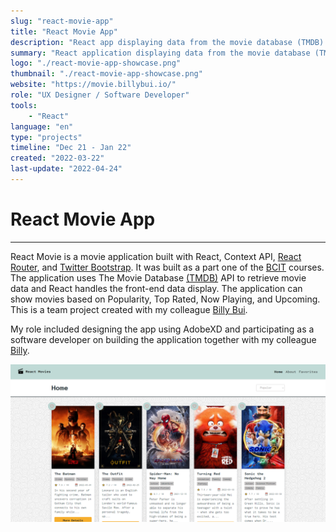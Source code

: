 ```yaml
---
slug: "react-movie-app"
title: "React Movie App"
description: "React app displaying data from the movie database (TMDB) API"
summary: "React application displaying data from the movie database (TMDB) API. Worked in 2 members team. My role as was UX designer and software developer."
logo: "./react-movie-app-showcase.png"
thumbnail: "./react-movie-app-showcase.png"
website: "https://movie.billybui.io/"
role: "UX Designer / Software Developer"
tools: 
    - "React"
language: "en"
type: "projects"
timeline: "Dec 21 - Jan 22"
created: "2022-03-22"
last-update: "2022-04-24"
---
```


# React Movie App
---

React Movie is a movie application built with React, Context API, [React Router](https://reactrouter.com/), and [Twitter Bootstrap](https://getbootstrap.com/). It was built as a part one of the [BCIT](https://www.bcit.ca/) courses. The application uses The Movie Database [(TMDB)](https://www.themoviedb.org/) API to retrieve movie data and React handles the front-end data display. The application can show movies based on Popularity, Top Rated, Now Playing, and Upcoming. This is a team project created with my colleague [Billy Bui](https://billybui.io/).

My role included designing the app using AdobeXD and participating as a software developer on building the application together with my colleague [Billy](https://billybui.io/). 

![Image of React Movie App Website](./react-movie-app-showcase.png)


